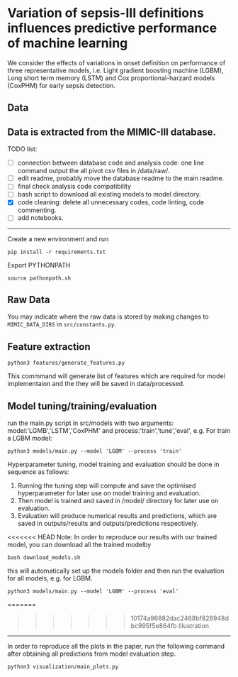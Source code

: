 Variation of sepsis-III definitions influences predictive performance of machine learning
==============================

We consider the effects of variations in onset definition on performance of three representative models, i.e. Light gradient boosting machine (LGBM), Long short term memory (LSTM) and Cox proportional-harzard models (CoxPHM) for early sepsis detection. 

Data
------------
Data is extracted from the MIMIC-III database.
------------

TODO list:
- [ ] connection between database code and analysis code: one line command output the all pivot csv files in /data/raw/.
- [ ] edit readme, probably move the database readme to the main readme.
- [ ] final check analysis code compatibility
- [ ] bash script to download all existing models to model directory.
- [x] code cleaning: delete all unnecessary codes, code linting, code commenting.
- [ ] add notebooks.

------------

Create a new environment and run
```
pip install -r requirements.txt
```
Export PYTHONPATH
```
source pathonpath.sh
```
Raw Data  
------------
You may indicate where the raw data is stored by making changes to `MIMIC_DATA_DIRS` in `src/constants.py`.


Feature extraction
------------

```
python3 features/generate_features.py
```
This commmand will generate list of features which are required for model implementaion and the they will be saved in data/processed.   

Model tuning/training/evaluation 
------------
run the main.py script in src/models with two arguments: model:'LGMB','LSTM','CoxPHM' and process:'train','tune','eval', e.g. For train a LGBM model:
```
python3 models/main.py --model 'LGBM' --process 'train'
```
Hyperparameter tuning, model training and evaluation should be done in sequence as follows:
1. Running the tuning step will compute and save the optimised hyperparameter for later use on model training and evaluation.
2. Then model is trained and saved in /model/ directory for later use on evaluation.
3. Evaluation will produce numerical results and predictions, which are saved in outputs/results and outputs/predictions respectively. 

<<<<<<< HEAD
Note:
In order to reproduce our results with our trained model, you can download all the trained modelby
```
bash download_models.sh
```
this will automatically set up the models folder and then run the evaluation for all models, e.g. for LGBM.
```
python3 models/main.py --model 'LGBM' --process 'eval'
```

=======
>>>>>>> 10174a96882dac2468bf826948dbc995f5e864fb
Illustration 
------------
In order to reproduce all the plots in the paper, run the following command after obtaining all predictions from model evaluation step.   
```
python3 visualization/main_plots.py
```
